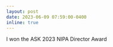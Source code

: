 ```yaml
---
layout: post
date: 2023-06-09 07:59:00-0400
inline: true
---
```


I won the ASK 2023 NIPA Director Award
